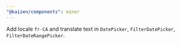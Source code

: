 ```yaml
---
"@kaizen/components": minor
---
```


Add locale `fr-CA` and translate text in `DatePicker`, `FilterDatePicker`, `FilterDateRangePicker`.
